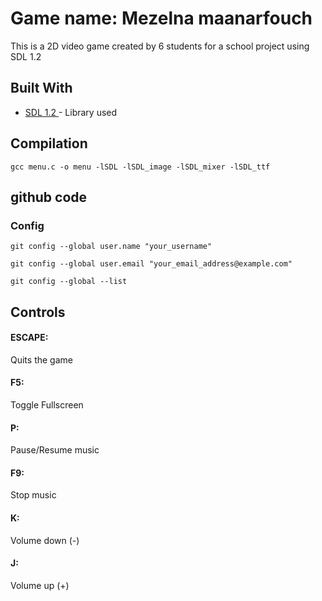 # Game name: Mezelna maanarfouch
This is a 2D video game created by 6 students for a school project using SDL 1.2

## Built With

* [SDL 1.2 ](https://www.libsdl.org/download-1.2.php) - Library used

## Compilation
```
gcc menu.c -o menu -lSDL -lSDL_image -lSDL_mixer -lSDL_ttf
```
## github code
### Config
```
git config --global user.name "your_username"
```
```
git config --global user.email "your_email_address@example.com"
```
```
git config --global --list
```









## Controls

#### ESCAPE:  
Quits the game


#### F5:  
Toggle Fullscreen


#### P:   
Pause/Resume music


#### F9:  
Stop music


#### K:   
Volume down (-)


#### J:   
Volume up (+)







